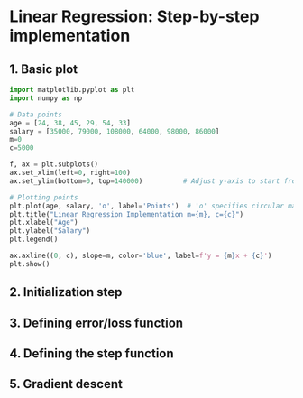 # Linear Regression: Step-by-step implementation

## 1. Basic plot

```python
import matplotlib.pyplot as plt
import numpy as np

# Data points
age = [24, 38, 45, 29, 54, 33]
salary = [35000, 79000, 108000, 64000, 98000, 86000]
m=0
c=5000

f, ax = plt.subplots() 
ax.set_xlim(left=0, right=100) 
ax.set_ylim(bottom=0, top=140000)          # Adjust y-axis to start from 0

# Plotting points
plt.plot(age, salary, 'o', label='Points')  # 'o' specifies circular markers
plt.title("Linear Regression Implementation m={m}, c={c}")
plt.xlabel("Age")
plt.ylabel("Salary")
plt.legend()

ax.axline((0, c), slope=m, color='blue', label=f'y = {m}x + {c}')
plt.show()
```

## 2. Initialization step

## 3. Defining error/loss function

## 4. Defining the step function

## 5. Gradient descent

